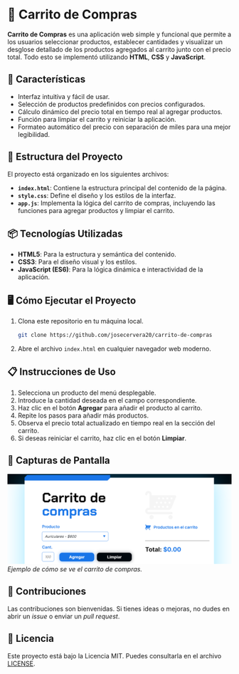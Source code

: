 # 🛒 Carrito de Compras

**Carrito de Compras** es una aplicación web simple y funcional que permite a los usuarios seleccionar productos, establecer cantidades y visualizar un desglose detallado de los productos agregados al carrito junto con el precio total. Todo esto se implementó utilizando **HTML**, **CSS** y **JavaScript**.

## 🚀 Características

- Interfaz intuitiva y fácil de usar.  
- Selección de productos predefinidos con precios configurados.  
- Cálculo dinámico del precio total en tiempo real al agregar productos.  
- Función para limpiar el carrito y reiniciar la aplicación.  
- Formateo automático del precio con separación de miles para una mejor legibilidad.  

## 📂 Estructura del Proyecto

El proyecto está organizado en los siguientes archivos:

- **`index.html`**: Contiene la estructura principal del contenido de la página.  
- **`style.css`**: Define el diseño y los estilos de la interfaz.  
- **`app.js`**: Implementa la lógica del carrito de compras, incluyendo las funciones para agregar productos y limpiar el carrito.  

## 📦 Tecnologías Utilizadas

- **HTML5**: Para la estructura y semántica del contenido.  
- **CSS3**: Para el diseño visual y los estilos.  
- **JavaScript (ES6)**: Para la lógica dinámica e interactividad de la aplicación.  

## 🖥️ Cómo Ejecutar el Proyecto

1. Clona este repositorio en tu máquina local.  
   ```bash
   git clone https://github.com/josecervera20/carrito-de-compras
   ```
2. Abre el archivo `index.html` en cualquier navegador web moderno.

## 📋 Instrucciones de Uso

1. Selecciona un producto del menú desplegable.  
2. Introduce la cantidad deseada en el campo correspondiente.  
3. Haz clic en el botón **Agregar** para añadir el producto al carrito.  
4. Repite los pasos para añadir más productos.  
5. Observa el precio total actualizado en tiempo real en la sección del carrito.  
6. Si deseas reiniciar el carrito, haz clic en el botón **Limpiar**.  

## 🌟 Capturas de Pantalla 

![Vista de la aplicación](./assets/image.png)  
*Ejemplo de cómo se ve el carrito de compras.* 

## 🤝 Contribuciones

Las contribuciones son bienvenidas. Si tienes ideas o mejoras, no dudes en abrir un _issue_ o enviar un _pull request_.  

## 📄 Licencia

Este proyecto está bajo la Licencia MIT. Puedes consultarla en el archivo [LICENSE](LICENSE).